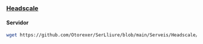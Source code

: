 ### [Headscale](https://github.com/juanfont/headscale)
#### Servidor
```bash
wget https://github.com/Otorexer/SerLliure/blob/main/Serveis/Headscale/install.sh && bash install.sh && rm install.sh
```
